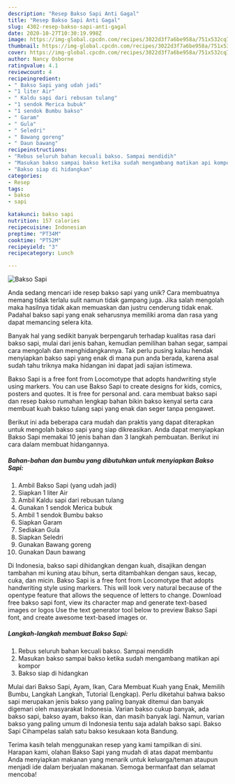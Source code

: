 ```yaml
---
description: "Resep Bakso Sapi Anti Gagal"
title: "Resep Bakso Sapi Anti Gagal"
slug: 4302-resep-bakso-sapi-anti-gagal
date: 2020-10-27T10:30:19.998Z
image: https://img-global.cpcdn.com/recipes/3022d3f7a6be958a/751x532cq70/bakso-sapi-foto-resep-utama.jpg
thumbnail: https://img-global.cpcdn.com/recipes/3022d3f7a6be958a/751x532cq70/bakso-sapi-foto-resep-utama.jpg
cover: https://img-global.cpcdn.com/recipes/3022d3f7a6be958a/751x532cq70/bakso-sapi-foto-resep-utama.jpg
author: Nancy Osborne
ratingvalue: 4.1
reviewcount: 4
recipeingredient:
- " Bakso Sapi yang udah jadi"
- "1 liter Air"
- " Kaldu sapi dari rebusan tulang"
- "1 sendok Merica bubuk"
- "1 sendok Bumbu bakso"
- " Garam"
- " Gula"
- " Seledri"
- " Bawang goreng"
- " Daun bawang"
recipeinstructions:
- "Rebus seluruh bahan kecuali bakso. Sampai mendidih"
- "Masukan bakso sampai bakso ketika sudah mengambang matikan api kompor"
- "Bakso siap di hidangkan"
categories:
- Resep
tags:
- bakso
- sapi

katakunci: bakso sapi 
nutrition: 157 calories
recipecuisine: Indonesian
preptime: "PT34M"
cooktime: "PT52M"
recipeyield: "3"
recipecategory: Lunch

---
```



![Bakso Sapi](https://img-global.cpcdn.com/recipes/3022d3f7a6be958a/751x532cq70/bakso-sapi-foto-resep-utama.jpg)

Anda sedang mencari ide resep bakso sapi yang unik? Cara membuatnya memang tidak terlalu sulit namun tidak gampang juga. Jika salah mengolah maka hasilnya tidak akan memuaskan dan justru cenderung tidak enak. Padahal bakso sapi yang enak seharusnya memiliki aroma dan rasa yang dapat memancing selera kita.

Banyak hal yang sedikit banyak berpengaruh terhadap kualitas rasa dari bakso sapi, mulai dari jenis bahan, kemudian pemilihan bahan segar, sampai cara mengolah dan menghidangkannya. Tak perlu pusing kalau hendak menyiapkan bakso sapi yang enak di mana pun anda berada, karena asal sudah tahu triknya maka hidangan ini dapat jadi sajian istimewa.

Bakso Sapi is a free font from Locomotype that adopts handwriting style using markers. You can use Bakso Sapi to create designs for kids, comics, posters and quotes. It is free for personal and. cara membuat bakso sapi dan resep bakso rumahan lengkap bahan bikin bakso kenyal serta cara membuat kuah bakso tulang sapi yang enak dan seger tanpa pengawet.


Berikut ini ada beberapa cara mudah dan praktis yang dapat diterapkan untuk mengolah bakso sapi yang siap dikreasikan. Anda dapat menyiapkan Bakso Sapi memakai 10 jenis bahan dan 3 langkah pembuatan. Berikut ini cara dalam membuat hidangannya.

<!--inarticleads1-->

##### Bahan-bahan dan bumbu yang dibutuhkan untuk menyiapkan Bakso Sapi:

1. Ambil  Bakso Sapi (yang udah jadi)
1. Siapkan 1 liter Air
1. Ambil  Kaldu sapi dari rebusan tulang
1. Gunakan 1 sendok Merica bubuk
1. Ambil 1 sendok Bumbu bakso
1. Siapkan  Garam
1. Sediakan  Gula
1. Siapkan  Seledri
1. Gunakan  Bawang goreng
1. Gunakan  Daun bawang


Di Indonesia, bakso sapi dihidangkan dengan kuah, disajikan dengan tambahan mi kuning atau bihun, serta ditambahkan dengan saus, kecap, cuka, dan micin. Bakso Sapi is a free font from Locomotype that adopts handwriting style using markers. This will look very natural because of the opentype feature that allows the sequence of letters to change. Download free bakso sapi font, view its character map and generate text-based images or logos Use the text generator tool below to preview Bakso Sapi font, and create awesome text-based images or. 

<!--inarticleads2-->

##### Langkah-langkah membuat Bakso Sapi:

1. Rebus seluruh bahan kecuali bakso. Sampai mendidih
1. Masukan bakso sampai bakso ketika sudah mengambang matikan api kompor
1. Bakso siap di hidangkan


Mulai dari Bakso Sapi, Ayam, Ikan, Cara Membuat Kuah yang Enak, Memilih Bumbu, Langkah Langkah, Tutorial (Lengkap). Perlu diketahui bahwa bakso sapi merupakan jenis bakso yang paling banyak ditemui dan banyak digemari oleh masyarakat Indonesia. Varian bakso cukup banyak, ada bakso sapi, bakso ayam, bakso ikan, dan masih banyak lagi. Namun, varian bakso yang paling umum di Indonesia tentu saja adalah bakso sapi. Bakso Sapi Cihampelas salah satu bakso kesukaan kota Bandung. 

Terima kasih telah menggunakan resep yang kami tampilkan di sini. Harapan kami, olahan Bakso Sapi yang mudah di atas dapat membantu Anda menyiapkan makanan yang menarik untuk keluarga/teman ataupun menjadi ide dalam berjualan makanan. Semoga bermanfaat dan selamat mencoba!

